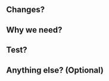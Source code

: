 <!--
pr 작성 전 한 번씩 읽어주세요.

# How to write Good Commit Message
#   1. Specify the type of commit: feat, enh, bugfix, style, docs
#   2. Separate the subject from the body with a blank line
#   3. Your commit message should not contain any whitespace errors
#   4. Remove unnecessary punctuation marks
#   5. Do not end the subject line with a period
#   6. Capitalize the subject line and each paragraph
#   7. Use the imperative mood in the subject line
#   8. Use the body to explain what changes you have made and why you made them.
#   9. Do not assume the reviewer understands what the original problem was, ensure you add it.
#   10. Do not think your code is self-explanatory
#   11. Follow the commit convention defined by your team
-->

## Changes?
<!-- 이 pr 로 인해서 무엇이 변경되었는지 작성해주세요 -->

## Why we need?
<!-- 이 pr 이 왜 필요한지 작성해주세요 -->

## Test?
<!-- 어떻게 테스트했는지, 어떻게 reproduce 할 수 있는지 간단하게 작성해주세요 -->

## Anything else? (Optional)
<!-- 스크린샷, 환경 정보, 주의사항 등 필요한 추가정보가 있다면 작성해주세요. -->
